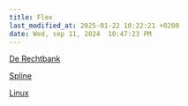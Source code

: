 ```yaml
---
title: Flex
last_modified_at: 2025-01-22 10:22:21 +0200
date: Wed, sep 11, 2024  10:47:23 PM
---
```


[De Rechtbank](https://hannemaes.notion.site/De-rechtbank-39d66651fa324f0cab07ef142cbe37d3)

[Spline](spline)

[Linux](../hardware/Besturingssystemen)
